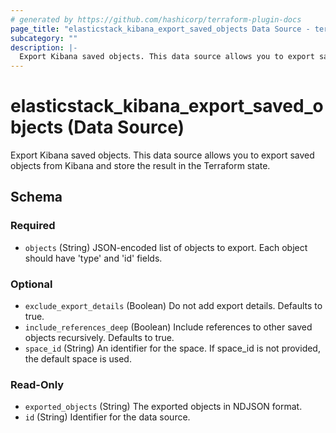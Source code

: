 ```yaml
---
# generated by https://github.com/hashicorp/terraform-plugin-docs
page_title: "elasticstack_kibana_export_saved_objects Data Source - terraform-provider-elasticstack"
subcategory: ""
description: |-
  Export Kibana saved objects. This data source allows you to export saved objects from Kibana and store the result in the Terraform state.
---
```


# elasticstack_kibana_export_saved_objects (Data Source)

Export Kibana saved objects. This data source allows you to export saved objects from Kibana and store the result in the Terraform state.



<!-- schema generated by tfplugindocs -->
## Schema

### Required

- `objects` (String) JSON-encoded list of objects to export. Each object should have 'type' and 'id' fields.

### Optional

- `exclude_export_details` (Boolean) Do not add export details. Defaults to true.
- `include_references_deep` (Boolean) Include references to other saved objects recursively. Defaults to true.
- `space_id` (String) An identifier for the space. If space_id is not provided, the default space is used.

### Read-Only

- `exported_objects` (String) The exported objects in NDJSON format.
- `id` (String) Identifier for the data source.
